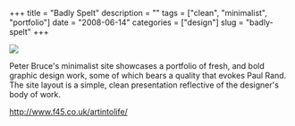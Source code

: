 +++
title = "Badly Spelt"
description = ""
tags = ["clean", "minimalist", "portfolio"]
date = "2008-06-14"
categories = ["design"]
slug = "badly-spelt"
+++


 

  <div id="screens-thumbs" class="clearfix">
    <div class="txt-center" id="design-submission"><a href="http://www.f45.co.uk/artintolife/"><img id='bluga-thumbnail-1307' class='bluga-thumbnail large' src='/media/bluga/
wt4853b0e96f09d_0.jpg'/></a></div>  
  </div>   
<p>Peter Bruce's minimalist site showcases a portfolio of fresh, and bold graphic design work, some of which bears a quality that evokes Paul Rand. The site layout is a simple, clean presentation reflective of the designer's body of work.</p>
<p><a href="http://www.f45.co.uk/artintolife/">http://www.f45.co.uk/artintolife/</a></p>




